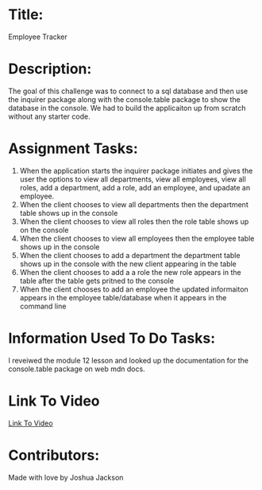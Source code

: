 # Title:
Employee Tracker

# Description: 
The goal of this challenge was to connect to a sql database and then use the inquirer package along with the console.table package to show the database in the console. We had to build the applicaiton up from scratch without any starter code.

# Assignment Tasks:
1. When the application starts the inquirer package initiates and gives the user the options to view all departments, view all employees, view all roles, add a department, add a role, add an employee, and upadate an employee.
2. When the client chooses to view all departments then the department table shows up in the console
3. When the client chooses to view all roles then the role table shows up on the console
4. When the client chooses to view all employees then the employee table shows up in the console
5. When the client chooses to add a department the department table shows up in the console with the new client appearing in the table
6. When the client chooses to add a a role the new role appears in the table after the table gets pritned to the console
7. When the client chooses to add an employee the updated informaiton appears in the employee table/database when it appears in the command line

# Information Used To Do Tasks:
I reveiwed the module 12 lesson and looked up the documentation for the console.table package on web mdn docs. 

# Link To Video
<a href="https://watch.screencastify.com/v/QILozKZORSv0QhPIT7eg">Link To Video</a>

# Contributors:
Made with love by Joshua Jackson